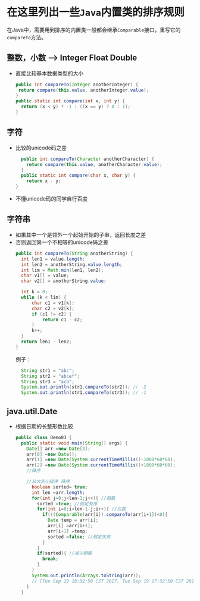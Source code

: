 # 在这里列出一些`Java`内置类的排序规则
  在Java中，需要用到排序的内置类一般都会继承`Comparable`接口，重写它的`compareTo`方法。
##  整数，小数 -->    Integer Float Double
 * 直接比较基本数据类型的大小
      ```java
    public int compareTo(Integer anotherInteger) {
       return compare(this.value, anotherInteger.value);
    }
    public static int compare(int x, int y) {
        return (x < y) ? -1 : ((x == y) ? 0 : 1);
    }
      ```


## 字符
  * 比较的unicode码之差
    ```java
      public int compareTo(Character anotherCharacter) {
        return compare(this.value, anotherCharacter.value);
      }
      public static int compare(char x, char y) {
        return x - y;
    }
    ```
  * 不懂unicode码的同学自行百度

## 字符串
  * 如果其中一个是领外一个起始开始的子串，返回长度之差
  * 否则返回第一个不相等的unicode码之差
    ```java
    public int compareTo(String anotherString) {
      int len1 = value.length;
      int len2 = anotherString.value.length;
      int lim = Math.min(len1, len2);
      char v1[] = value;
      char v2[] = anotherString.value;

      int k = 0;
      while (k < lim) {
          char c1 = v1[k];
          char c2 = v2[k];
          if (c1 != c2) {
              return c1 - c2;
          }
          k++;
      }
      return len1 - len2;
    }
    ```
    例子：
    ```java
      String str1 = "abc";
      String str2 = "abcef";
      String str3 = "acb";
      System.out.println(str1.compareTo(str2)); // -2
      System.out.println(str1.compareTo(str3)); // -1
    ```

## java.util.Date
 * 根据日期的长整形数比较
    ```java
    public class Demo03 {
      public static void main(String[] args) {
        Date[] arr =new Date[3];
        arr[0] =new Date();
        arr[1] =new Date(System.currentTimeMillis()-1000*60*60);
        arr[2] =new Date(System.currentTimeMillis()+1000*60*60);
        //降序

        //从大到小排序 降序
          boolean sorted= true;
          int len =arr.length;
          for(int j=0;j<len-1;j++){ //趟数
            sorted =true; //假定有序
            for(int i=0;i<len-1-j;i++){ //次数
              if(((Comparable)arr[i]).compareTo(arr[i+1])<0){
                Date temp = arr[i];
                arr[i] =arr[i+1];
                arr[i+1] =temp;
                sorted =false; //假定失败
              }
            }
            if(sorted){ //减少趟数
              break;
            }
          }
          System.out.println(Arrays.toString(arr));
          // [Tue Sep 19 18:32:50 CST 2017, Tue Sep 19 17:32:50 CST 2017, Tue Sep 19 16:32:50 CST 2017]
        }
      }
    ```

